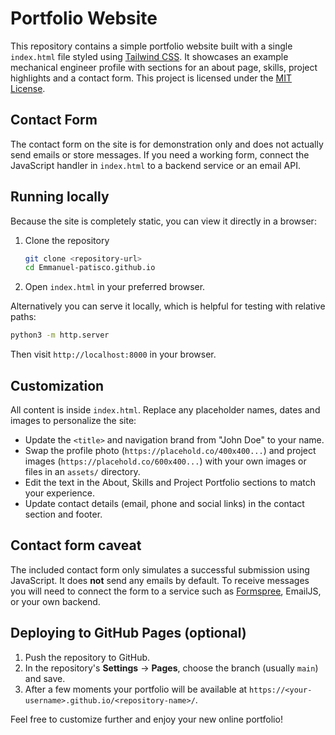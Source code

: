 # Portfolio Website

This repository contains a simple portfolio website built with a single `index.html` file styled using [Tailwind CSS](https://tailwindcss.com/). It showcases an example mechanical engineer profile with sections for an about page, skills, project highlights and a contact form. This project is licensed under the [MIT License](LICENSE).

## Contact Form

The contact form on the site is for demonstration only and does not actually send emails or store messages. If you need a working form, connect the JavaScript handler in `index.html` to a backend service or an email API.

## Running locally

Because the site is completely static, you can view it directly in a browser:

1. Clone the repository
   ```bash
   git clone <repository-url>
   cd Emmanuel-patisco.github.io
   ```
2. Open `index.html` in your preferred browser.

Alternatively you can serve it locally, which is helpful for testing with relative paths:

```bash
python3 -m http.server
```
Then visit `http://localhost:8000` in your browser.

## Customization

All content is inside `index.html`. Replace any placeholder names, dates and images to personalize the site:

- Update the `<title>` and navigation brand from "John Doe" to your name.
- Swap the profile photo (`https://placehold.co/400x400...`) and project images (`https://placehold.co/600x400...`) with your own images or files in an `assets/` directory.
- Edit the text in the About, Skills and Project Portfolio sections to match your experience.
- Update contact details (email, phone and social links) in the contact section and footer.

## Contact form caveat

The included contact form only simulates a successful submission using JavaScript. It does **not** send any emails by default. To receive messages you will need to connect the form to a service such as [Formspree](https://formspree.io/), EmailJS, or your own backend.

## Deploying to GitHub Pages (optional)

1. Push the repository to GitHub.
2. In the repository's **Settings** → **Pages**, choose the branch (usually `main`) and save.
3. After a few moments your portfolio will be available at `https://<your-username>.github.io/<repository-name>/`.

Feel free to customize further and enjoy your new online portfolio!


